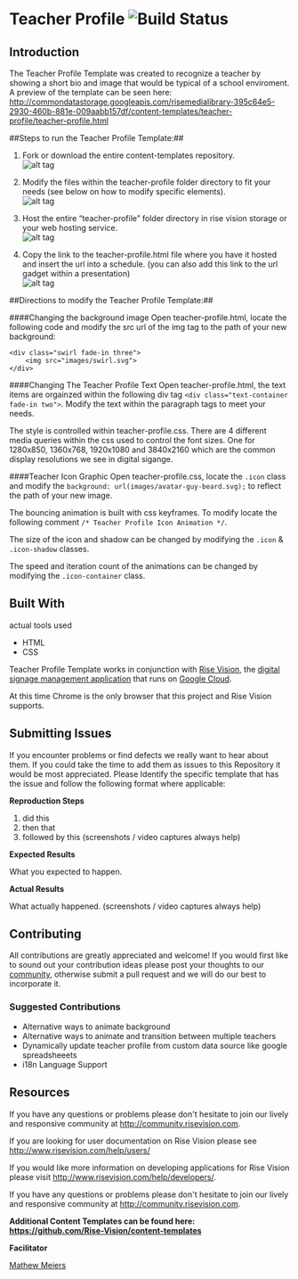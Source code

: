 # Teacher Profile ![Build Status](http://devtools1.risevision.com:8080/job/Storage-Client-BranchPush/badge/icon)

## Introduction

The Teacher Profile Template was created to recognize a teacher by showing a short bio and image that would be typical of a school enviroment. A preview of the template can be seen here: http://commondatastorage.googleapis.com/risemedialibrary-395c64e5-2930-460b-881e-009aabb157df/content-templates/teacher-profile/teacher-profile.html

##Steps to run the Teacher Profile Template:##

1. Fork or download the entire content-templates repository.  
![alt tag](images/readme-step1.jpg)

2. Modify the files within the teacher-profile folder directory to fit your needs (see below on how to modify specific elements).  
![alt tag](images/readme-step2.jpg)

3. Host the entire “teacher-profile” folder directory in rise vision storage or your web hosting service.  
![alt tag](images/readme-step3.jpg)

4. Copy the link to the teacher-profile.html file where you have it hosted and insert the url into a schedule. (you can also add this link to the url gadget within a presentation)  
![alt tag](images/readme-step4.jpg)


##Directions to modify the Teacher Profile Template:##

####Changing the background image
Open teacher-profile.html, locate the following code and modify the src url of the img tag to the path of your new background:

```
<div class="swirl fade-in three">
    <img src="images/swirl.svg">
</div>
```
 
####Changing The Teacher Profile Text
Open teacher-profile.html, the text items are orgainzed within the following div tag ```<div class="text-container fade-in two">```.
Modify the text within the paragraph tags to meet your needs. 

The style is controlled within teacher-profile.css. There are 4 different media queries within the css used to control the font sizes. One for 1280x850, 1360x768, 1920x1080 and 3840x2160 which are the common display resolutions we see in digital sigange.

####Teacher Icon Graphic
Open teacher-profile.css, locate the ```.icon``` class and modify the   ```background: url(images/avatar-guy-beard.svg);``` to reflect the path of your new image.

The bouncing animation is built with css keyframes. To modify locate the following comment ```/* Teacher Profile Icon Animation */```. 

The size of the icon and shadow can be changed by modifying the
```.icon``` & ```.icon-shadow``` classes. 

The speed and iteration count of the animations can be changed by modifying the
```.icon-container``` class. 
 
## Built With
actual tools used
- HTML
- CSS

Teacher Profile Template works in conjunction with [Rise Vision](http://www.risevision.com), the [digital signage management application](http://rva.risevision.com/) that runs on [Google Cloud](https://cloud.google.com).

At this time Chrome is the only browser that this project and Rise Vision supports.

## Submitting Issues
If you encounter problems or find defects we really want to hear about them. If you could take the time to add them as issues to this Repository it would be most appreciated. Please Identify the specific template that has the issue and follow the following format where applicable:

**Reproduction Steps**

1. did this
2. then that
3. followed by this (screenshots / video captures always help)

**Expected Results**

What you expected to happen.

**Actual Results**

What actually happened. (screenshots / video captures always help)

## Contributing
All contributions are greatly appreciated and welcome! If you would first like to sound out your contribution ideas please post your thoughts to our [community](http://community.risevision.com), otherwise submit a pull request and we will do our best to incorporate it.

### Suggested Contributions
- Alternative ways to animate background
- Alternative ways to animate and transition between multiple teachers
- Dynamically update teacher profile from custom data source like google spreadsheeets
- i18n Language Support

## Resources
If you have any questions or problems please don't hesitate to join our lively and responsive community at http://community.risevision.com.

If you are looking for user documentation on Rise Vision please see http://www.risevision.com/help/users/

If you would like more information on developing applications for Rise Vision please visit http://www.risevision.com/help/developers/.

 If you have any questions or problems please don't hesitate to join our lively and responsive community at http://community.risevision.com.
 
**Additional Content Templates can be found here: https://github.com/Rise-Vision/content-templates**

**Facilitator**

[Mathew Meiers](https://github.com/mmeiers "Mathew Meiers")

